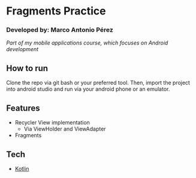# Fragments Practice
### Developed by: Marco Antonio Pérez
_Part of my mobile applications course, which focuses on Android development_

## How to run

Clone the repo via git bash or your preferred tool. Then, import the project into android studio and run via your android phone or an emulator.
## Features

- Recycler View implementation
    - Via ViewHolder and ViewAdapter
- Fragments

## Tech
- [Kotlin](https://kotlinlang.org/)
